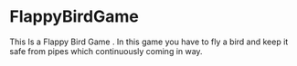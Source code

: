 # FlappyBirdGame
This Is a Flappy Bird Game . In this game you have to fly a bird and keep it safe from pipes which continuously coming in way. 
